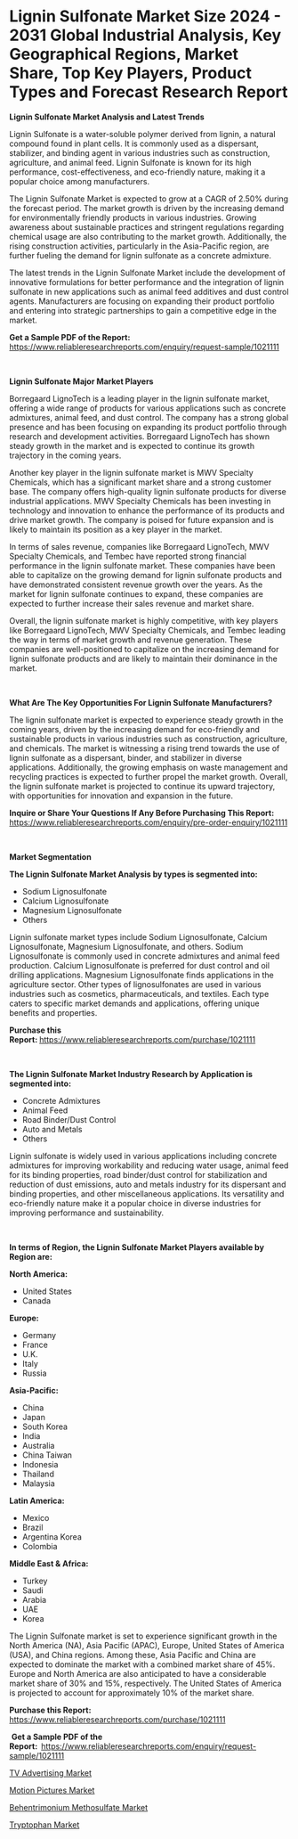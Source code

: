 <p><h1>Lignin Sulfonate Market Size 2024 - 2031 Global Industrial Analysis, Key Geographical Regions, Market Share, Top Key Players, Product Types and Forecast Research Report</h1></p><p><strong>Lignin Sulfonate Market Analysis and Latest Trends</strong></p>
<p><p>Lignin Sulfonate is a water-soluble polymer derived from lignin, a natural compound found in plant cells. It is commonly used as a dispersant, stabilizer, and binding agent in various industries such as construction, agriculture, and animal feed. Lignin Sulfonate is known for its high performance, cost-effectiveness, and eco-friendly nature, making it a popular choice among manufacturers.</p><p>The Lignin Sulfonate Market is expected to grow at a CAGR of 2.50% during the forecast period. The market growth is driven by the increasing demand for environmentally friendly products in various industries. Growing awareness about sustainable practices and stringent regulations regarding chemical usage are also contributing to the market growth. Additionally, the rising construction activities, particularly in the Asia-Pacific region, are further fueling the demand for lignin sulfonate as a concrete admixture. </p><p>The latest trends in the Lignin Sulfonate Market include the development of innovative formulations for better performance and the integration of lignin sulfonate in new applications such as animal feed additives and dust control agents. Manufacturers are focusing on expanding their product portfolio and entering into strategic partnerships to gain a competitive edge in the market.</p></p>
<p><strong>Get a Sample PDF of the Report:&nbsp;</strong> <a href="https://www.reliableresearchreports.com/enquiry/request-sample/1021111">https://www.reliableresearchreports.com/enquiry/request-sample/1021111</a></p>
<p>&nbsp;</p>
<p><strong>Lignin Sulfonate Major Market Players</strong></p>
<p><p>Borregaard LignoTech is a leading player in the lignin sulfonate market, offering a wide range of products for various applications such as concrete admixtures, animal feed, and dust control. The company has a strong global presence and has been focusing on expanding its product portfolio through research and development activities. Borregaard LignoTech has shown steady growth in the market and is expected to continue its growth trajectory in the coming years.</p><p>Another key player in the lignin sulfonate market is MWV Specialty Chemicals, which has a significant market share and a strong customer base. The company offers high-quality lignin sulfonate products for diverse industrial applications. MWV Specialty Chemicals has been investing in technology and innovation to enhance the performance of its products and drive market growth. The company is poised for future expansion and is likely to maintain its position as a key player in the market.</p><p>In terms of sales revenue, companies like Borregaard LignoTech, MWV Specialty Chemicals, and Tembec have reported strong financial performance in the lignin sulfonate market. These companies have been able to capitalize on the growing demand for lignin sulfonate products and have demonstrated consistent revenue growth over the years. As the market for lignin sulfonate continues to expand, these companies are expected to further increase their sales revenue and market share.</p><p>Overall, the lignin sulfonate market is highly competitive, with key players like Borregaard LignoTech, MWV Specialty Chemicals, and Tembec leading the way in terms of market growth and revenue generation. These companies are well-positioned to capitalize on the increasing demand for lignin sulfonate products and are likely to maintain their dominance in the market.</p></p>
<p>&nbsp;</p>
<p><strong>What Are The Key Opportunities For Lignin Sulfonate Manufacturers?</strong></p>
<p><p>The lignin sulfonate market is expected to experience steady growth in the coming years, driven by the increasing demand for eco-friendly and sustainable products in various industries such as construction, agriculture, and chemicals. The market is witnessing a rising trend towards the use of lignin sulfonate as a dispersant, binder, and stabilizer in diverse applications. Additionally, the growing emphasis on waste management and recycling practices is expected to further propel the market growth. Overall, the lignin sulfonate market is projected to continue its upward trajectory, with opportunities for innovation and expansion in the future.</p></p>
<p><strong>Inquire or Share Your Questions If Any Before Purchasing This Report:</strong> <a href="https://www.reliableresearchreports.com/enquiry/pre-order-enquiry/1021111">https://www.reliableresearchreports.com/enquiry/pre-order-enquiry/1021111</a></p>
<p>&nbsp;</p>
<p><strong>Market Segmentation</strong></p>
<p><strong>The Lignin Sulfonate Market Analysis by types is segmented into:</strong></p>
<p><ul><li>Sodium Lignosulfonate</li><li>Calcium Lignosulfonate</li><li>Magnesium Lignosulfonate</li><li>Others</li></ul></p>
<p><p>Lignin sulfonate market types include Sodium Lignosulfonate, Calcium Lignosulfonate, Magnesium Lignosulfonate, and others. Sodium Lignosulfonate is commonly used in concrete admixtures and animal feed production. Calcium Lignosulfonate is preferred for dust control and oil drilling applications. Magnesium Lignosulfonate finds applications in the agriculture sector. Other types of lignosulfonates are used in various industries such as cosmetics, pharmaceuticals, and textiles. Each type caters to specific market demands and applications, offering unique benefits and properties.</p></p>
<p><strong>Purchase this Report:&nbsp;</strong><a href="https://www.reliableresearchreports.com/purchase/1021111">https://www.reliableresearchreports.com/purchase/1021111</a></p>
<p>&nbsp;</p>
<p><strong>The Lignin Sulfonate Market Industry Research by Application is segmented into:</strong></p>
<p><ul><li>Concrete Admixtures</li><li>Animal Feed</li><li>Road Binder/Dust Control</li><li>Auto and Metals</li><li>Others</li></ul></p>
<p><p>Lignin sulfonate is widely used in various applications including concrete admixtures for improving workability and reducing water usage, animal feed for its binding properties, road binder/dust control for stabilization and reduction of dust emissions, auto and metals industry for its dispersant and binding properties, and other miscellaneous applications. Its versatility and eco-friendly nature make it a popular choice in diverse industries for improving performance and sustainability.</p></p>
<p>&nbsp;</p>
<p><strong>In terms of Region, the Lignin Sulfonate Market Players available by Region are:</strong></p>
<p>
    <p> <strong> North America: </strong>
        <ul>
            <li>United States</li>
            <li>Canada</li>
        </ul>
        </p> 
    <p> <strong> Europe: </strong>
        <ul>
            <li>Germany</li>
            <li>France</li>
            <li>U.K.</li>
            <li>Italy</li>
            <li>Russia</li>
        </ul>
        </p> 
    <p> <strong> Asia-Pacific: </strong>
        <ul>
            <li>China</li>
            <li>Japan</li>
            <li>South Korea</li>
            <li>India</li>
            <li>Australia</li>
            <li>China Taiwan</li>
            <li>Indonesia</li>
            <li>Thailand</li>
            <li>Malaysia</li>
        </ul>
        </p> 
    <p> <strong> Latin America: </strong>
        <ul>
            <li>Mexico</li>
            <li>Brazil</li>
            <li>Argentina Korea</li>
            <li>Colombia</li>
        </ul>
        </p> 
    <p> <strong> Middle East & Africa: </strong>
        <ul>
            <li>Turkey</li>
            <li>Saudi</li>
            <li>Arabia</li>
            <li>UAE</li>
            <li>Korea</li>
        </ul>
    </p>
    </p>
<p><p>The Lignin Sulfonate market is set to experience significant growth in the North America (NA), Asia Pacific (APAC), Europe, United States of America (USA), and China regions. Among these, Asia Pacific and China are expected to dominate the market with a combined market share of 45%. Europe and North America are also anticipated to have a considerable market share of 30% and 15%, respectively. The United States of America is projected to account for approximately 10% of the market share.</p></p>
<p><strong>Purchase this Report: </strong><a href="https://www.reliableresearchreports.com/purchase/1021111">https://www.reliableresearchreports.com/purchase/1021111</a></p>
<p>&nbsp;<strong>Get a Sample PDF of the Report:&nbsp;&nbsp;</strong><a href="https://www.reliableresearchreports.com/enquiry/request-sample/1021111">https://www.reliableresearchreports.com/enquiry/request-sample/1021111</a></p>
<p><strong></strong></p>
<p><p><a href="https://issuu.com/reportprime-2/docs/tv-advertising-market-size-2030.pptx">TV Advertising Market</a></p><p><a href="https://issuu.com/reportprime-2/docs/motion-pictures-market-size-2030.pptx">Motion Pictures Market</a></p><p><a href="https://github.com/brenzgnarento/Market-Research-Report-List-1/blob/main/behentrimonium-methosulfate-market.md">Behentrimonium Methosulfate Market</a></p><p><a href="https://github.com/jerrycopelandthomaswsqd8q/Market-Research-Report-List-1/blob/main/tryptophan-market.md">Tryptophan Market</a></p></p>